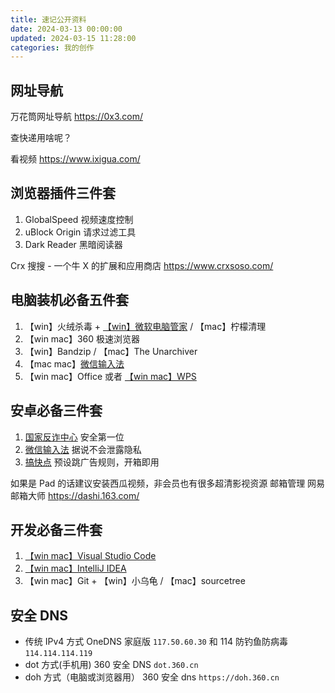 ```yaml
---
title: 速记公开资料
date: 2024-03-13 00:00:00
updated: 2024-03-15 11:28:00
categories: 我的创作
---
```


## 网址导航

万花筒网址导航 https://0x3.com/

查快递用啥呢？

看视频 https://www.ixigua.com/

## 浏览器插件三件套

1. GlobalSpeed 视频速度控制
2. uBlock Origin 请求过滤工具
3. Dark Reader 黑暗阅读器

Crx 搜搜 - 一个牛 X 的扩展和应用商店
<https://www.crxsoso.com/>

## 电脑装机必备五件套

1. 【win】火绒杀毒 + [【win】微软电脑管家](https://pcmanager.microsoft.com/zh-cn) / 【mac】柠檬清理
2. 【win mac】360 极速浏览器
3. 【win】Bandzip / 【mac】The Unarchiver
4. 【mac mac】[微信输入法](https://z.weixin.qq.com/)
5. 【win mac】Office 或者 [【win mac】WPS](https://www.wps.cn/)

## 安卓必备三件套

1. [国家反诈中心](https://sj.qq.com/appdetail/com.hicorenational.antifraud) 安全第一位
2. [微信输入法](https://z.weixin.qq.com/) 据说不会泄露隐私
3. [搞快点](https://gkd.li/guide/) 预设跳广告规则，开箱即用

如果是 Pad 的话建议安装西瓜视频，非会员也有很多超清影视资源
邮箱管理 网易邮箱大师 https://dashi.163.com/

## 开发必备三件套

1. [【win mac】Visual Studio Code](https://code.visualstudio.com/)
2. [【win mac】IntelliJ IDEA](https://www.jetbrains.com/idea/)
3. 【win mac】Git + 【win】小乌龟 / 【mac】sourcetree

## 安全 DNS

* 传统 IPv4 方式 OneDNS 家庭版 `117.50.60.30` 和 114 防钓鱼防病毒 `114.114.114.119`
* dot 方式(手机用) 360 安全 DNS `dot.360.cn`
* doh 方式（电脑或浏览器用） 360 安全 dns `https://doh.360.cn`
